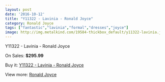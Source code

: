 ```yaml
---
layout: post
date: '2016-10-12'
title: "Y11322 - Lavinia - Ronald Joyce"
category: Ronald Joyce
tags: ["fantastic","lavinia","formal","dresses","joyce"]
image: http://img.metalkind.com/19584-thickbox_default/y11322-lavinia.jpg
---
```

Y11322 - Lavinia - Ronald Joyce

On Sales: **$295.99**
<a href="https://www.metalkind.com/en/ronald-joyce/8489-y11322-lavinia.html"><amp-img layout="responsive" width="600" height="600" src="//img.metalkind.com/19584-thickbox_default/y11322-lavinia.jpg" alt="Y11322 - Lavinia - Ronald Joyce 0" /></a>
<a href="https://www.metalkind.com/en/ronald-joyce/8489-y11322-lavinia.html"><amp-img layout="responsive" width="600" height="600" src="//img.metalkind.com/19585-thickbox_default/y11322-lavinia.jpg" alt="Y11322 - Lavinia - Ronald Joyce 1" /></a>

Buy it: [Y11322 - Lavinia - Ronald Joyce](https://www.metalkind.com/en/ronald-joyce/8489-y11322-lavinia.html "Y11322 - Lavinia - Ronald Joyce")

View more: [Ronald Joyce](https://www.metalkind.com/en/110-ronald-joyce "Ronald Joyce")